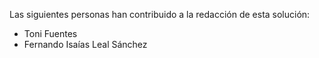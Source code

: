 Las siguientes personas han contribuido a la redacción de esta solución:
- Toni Fuentes
- Fernando Isaías Leal Sánchez
